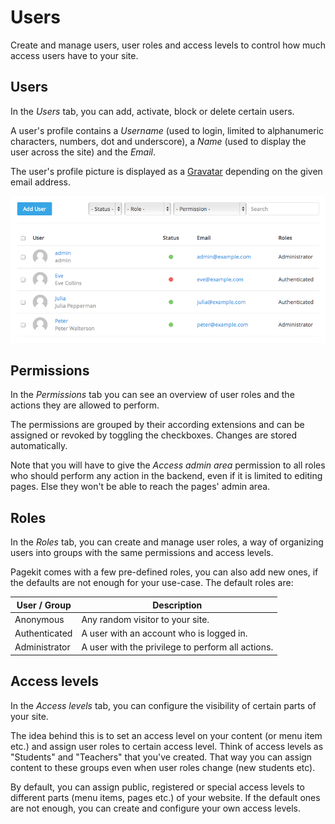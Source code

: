 # Users

Create and manage users, user roles and access levels to control how much access users have to your site.

## Users

In the *Users* tab, you can add, activate, block or delete certain users.

A user's profile contains a *Username* (used to login, limited to alphanumeric characters, numbers, dot and underscore), a *Name* (used to display the user across the site) and the *Email*.

The user's profile picture is displayed as a [Gravatar](https://gravatar.com/) depending on the given email address.

![Users overview](/images/users.png)

## Permissions

In the *Permissions* tab you can see an overview of user roles and the actions they are allowed to perform.

The permissions are grouped by their according extensions and can be assigned or revoked by toggling the checkboxes. Changes are stored automatically.

Note that you will have to give the *Access admin area* permission to all roles who should perform any action in the backend, even if it is limited to editing pages. Else they won't be able to reach the pages' admin area.

## Roles

In the *Roles* tab, you can create and manage user roles, a way of organizing users into groups with the same permissions and access levels.

Pagekit comes with a few pre-defined roles, you can also add new ones, if the defaults are not enough for your use-case. The default roles are:

| User / Group     | Description |
|------------------|---------------------------------------------------|
| Anonymous        | Any random visitor to your site.                  |
| Authenticated    | A user with an account who is logged in.          |
| Administrator    | A user with the privilege to perform all actions. |

## Access levels

In the *Access levels* tab, you can configure the visibility of certain parts of your site.

The idea behind this is to set an access level on your content (or menu item etc.) and assign user roles to certain access level. Think of access levels as "Students" and "Teachers" that you've created. That way you can assign content to these groups even when user roles change (new students etc).

By default, you can assign public, registered or special access levels to different parts (menu items, pages etc.) of your website. If the default ones are not enough, you can create and configure your own access levels.